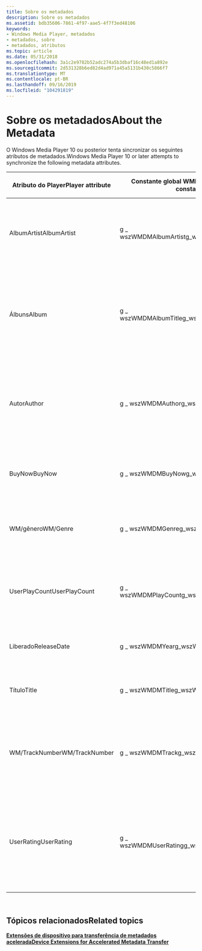 ```yaml
---
title: Sobre os metadados
description: Sobre os metadados
ms.assetid: bdb35606-7861-4f97-aae5-4f7f3ed48106
keywords:
- Windows Media Player, metadados
- metadados, sobre
- metadados, atributos
ms.topic: article
ms.date: 05/31/2018
ms.openlocfilehash: 3a1c2e9782b52adc274a5b3dbaf16c48ed1a892e
ms.sourcegitcommit: 2d531328b6ed82d4ad971a45a5131b430c5866f7
ms.translationtype: MT
ms.contentlocale: pt-BR
ms.lasthandoff: 09/16/2019
ms.locfileid: "104291819"
---
```

# <a name="about-the-metadata"></a><span data-ttu-id="ff25c-106">Sobre os metadados</span><span class="sxs-lookup"><span data-stu-id="ff25c-106">About the Metadata</span></span>

<span data-ttu-id="ff25c-107">O Windows Media Player 10 ou posterior tenta sincronizar os seguintes atributos de metadados.</span><span class="sxs-lookup"><span data-stu-id="ff25c-107">Windows Media Player 10 or later attempts to synchronize the following metadata attributes.</span></span>



| <span data-ttu-id="ff25c-108">Atributo do Player</span><span class="sxs-lookup"><span data-stu-id="ff25c-108">Player attribute</span></span> | <span data-ttu-id="ff25c-109">Constante global WMDM</span><span class="sxs-lookup"><span data-stu-id="ff25c-109">WMDM global constant</span></span>  | <span data-ttu-id="ff25c-110">Descrição</span><span class="sxs-lookup"><span data-stu-id="ff25c-110">Description</span></span>                                                                                                 | <span data-ttu-id="ff25c-111">Versão necessária</span><span class="sxs-lookup"><span data-stu-id="ff25c-111">Required version</span></span>                  |
|------------------|-----------------------|-------------------------------------------------------------------------------------------------------------|-----------------------------------|
| <span data-ttu-id="ff25c-112">AlbumArtist</span><span class="sxs-lookup"><span data-stu-id="ff25c-112">AlbumArtist</span></span>      | <span data-ttu-id="ff25c-113">g \_ wszWMDMAlbumArtist</span><span class="sxs-lookup"><span data-stu-id="ff25c-113">g\_wszWMDMAlbumArtist</span></span> | <span data-ttu-id="ff25c-114">**Cadeia de caracteres** terminada em nulo que contém o nome do artista principal para o álbum.</span><span class="sxs-lookup"><span data-stu-id="ff25c-114">Null-terminated **string** containing the name of the primary artist for the album.</span></span>                         | <span data-ttu-id="ff25c-115">Windows Media Player 11 ou posterior.</span><span class="sxs-lookup"><span data-stu-id="ff25c-115">Windows Media Player 11 or later.</span></span> |
| <span data-ttu-id="ff25c-116">Álbuns</span><span class="sxs-lookup"><span data-stu-id="ff25c-116">Album</span></span>            | <span data-ttu-id="ff25c-117">g \_ wszWMDMAlbumTitle</span><span class="sxs-lookup"><span data-stu-id="ff25c-117">g\_wszWMDMAlbumTitle</span></span>  | <span data-ttu-id="ff25c-118">**Cadeia de caracteres** terminada em nulo que contém o título do álbum no qual o conteúdo foi originalmente lançado.</span><span class="sxs-lookup"><span data-stu-id="ff25c-118">Null-terminated **string** containing the title of the album on which the content was originally released.</span></span>  | <span data-ttu-id="ff25c-119">Windows Media Player 11 ou posterior.</span><span class="sxs-lookup"><span data-stu-id="ff25c-119">Windows Media Player 11 or later.</span></span> |
| <span data-ttu-id="ff25c-120">Autor</span><span class="sxs-lookup"><span data-stu-id="ff25c-120">Author</span></span>           | <span data-ttu-id="ff25c-121">g \_ wszWMDMAuthor</span><span class="sxs-lookup"><span data-stu-id="ff25c-121">g\_wszWMDMAuthor</span></span>      | <span data-ttu-id="ff25c-122">**Cadeia de caracteres** terminada em nulo que contém o nome do artista de mídia ou ator associado ao conteúdo.</span><span class="sxs-lookup"><span data-stu-id="ff25c-122">Null-terminated **string** containing the name of the media artist or actor associated with the content.</span></span>    | <span data-ttu-id="ff25c-123">Windows Media Player 11 ou posterior.</span><span class="sxs-lookup"><span data-stu-id="ff25c-123">Windows Media Player 11 or later.</span></span> |
| <span data-ttu-id="ff25c-124">BuyNow</span><span class="sxs-lookup"><span data-stu-id="ff25c-124">BuyNow</span></span>           | <span data-ttu-id="ff25c-125">g \_ wszWMDMBuyNow</span><span class="sxs-lookup"><span data-stu-id="ff25c-125">g\_wszWMDMBuyNow</span></span>      | <span data-ttu-id="ff25c-126">**Booliano** que indica se o usuário optou por comprar o conteúdo.</span><span class="sxs-lookup"><span data-stu-id="ff25c-126">**Boolean** indicating whether the user has chosen to purchase the content.</span></span>                                 | <span data-ttu-id="ff25c-127">Windows Media Player 10 ou posterior.</span><span class="sxs-lookup"><span data-stu-id="ff25c-127">Windows Media Player 10 or later.</span></span> |
| <span data-ttu-id="ff25c-128">WM/gênero</span><span class="sxs-lookup"><span data-stu-id="ff25c-128">WM/Genre</span></span>         | <span data-ttu-id="ff25c-129">g \_ wszWMDMGenre</span><span class="sxs-lookup"><span data-stu-id="ff25c-129">g\_wszWMDMGenre</span></span>       | <span data-ttu-id="ff25c-130">**Cadeia de caracteres** terminada em nulo que contém o gênero do conteúdo.</span><span class="sxs-lookup"><span data-stu-id="ff25c-130">Null-terminated **string** containing the genre of the content.</span></span>                                             | <span data-ttu-id="ff25c-131">Windows Media Player 11 ou posterior.</span><span class="sxs-lookup"><span data-stu-id="ff25c-131">Windows Media Player 11 or later.</span></span> |
| <span data-ttu-id="ff25c-132">UserPlayCount</span><span class="sxs-lookup"><span data-stu-id="ff25c-132">UserPlayCount</span></span>    | <span data-ttu-id="ff25c-133">g \_ wszWMDMPlayCount</span><span class="sxs-lookup"><span data-stu-id="ff25c-133">g\_wszWMDMPlayCount</span></span>   | <span data-ttu-id="ff25c-134">**DWORD** que contém o número de vezes que o usuário reproduziu o arquivo de mídia digital.</span><span class="sxs-lookup"><span data-stu-id="ff25c-134">**DWORD** containing the number of times the user has played the digital media file.</span></span>                        | <span data-ttu-id="ff25c-135">Windows Media Player 10 ou posterior.</span><span class="sxs-lookup"><span data-stu-id="ff25c-135">Windows Media Player 10 or later.</span></span> |
| <span data-ttu-id="ff25c-136">Liberado</span><span class="sxs-lookup"><span data-stu-id="ff25c-136">ReleaseDate</span></span>      | <span data-ttu-id="ff25c-137">g \_ wszWMDMYear</span><span class="sxs-lookup"><span data-stu-id="ff25c-137">g\_wszWMDMYear</span></span>        | <span data-ttu-id="ff25c-138">A data da versão original do item.</span><span class="sxs-lookup"><span data-stu-id="ff25c-138">The date of the original release of the item.</span></span>                                                               | <span data-ttu-id="ff25c-139">Windows Media Player 11 ou posterior.</span><span class="sxs-lookup"><span data-stu-id="ff25c-139">Windows Media Player 11 or later.</span></span> |
| <span data-ttu-id="ff25c-140">Título</span><span class="sxs-lookup"><span data-stu-id="ff25c-140">Title</span></span>            | <span data-ttu-id="ff25c-141">g \_ wszWMDMTitle</span><span class="sxs-lookup"><span data-stu-id="ff25c-141">g\_wszWMDMTitle</span></span>       | <span data-ttu-id="ff25c-142">**Cadeia de caracteres** terminada em nulo que contém o título.</span><span class="sxs-lookup"><span data-stu-id="ff25c-142">Null-terminated **string** containing the title.</span></span>                                                            | <span data-ttu-id="ff25c-143">Windows Media Player 11 ou posterior.</span><span class="sxs-lookup"><span data-stu-id="ff25c-143">Windows Media Player 11 or later.</span></span> |
| <span data-ttu-id="ff25c-144">WM/TrackNumber</span><span class="sxs-lookup"><span data-stu-id="ff25c-144">WM/TrackNumber</span></span>   | <span data-ttu-id="ff25c-145">g \_ wszWMDMTrack</span><span class="sxs-lookup"><span data-stu-id="ff25c-145">g\_wszWMDMTrack</span></span>       | <span data-ttu-id="ff25c-146">**DWORD** que contém o número de faixa do item no álbum no qual ele foi originalmente lançado.</span><span class="sxs-lookup"><span data-stu-id="ff25c-146">**DWORD** containing the track number of the item on the album on which it was originally released.</span></span>         | <span data-ttu-id="ff25c-147">Windows Media Player 11 ou posterior.</span><span class="sxs-lookup"><span data-stu-id="ff25c-147">Windows Media Player 11 or later.</span></span> |
| <span data-ttu-id="ff25c-148">UserRating</span><span class="sxs-lookup"><span data-stu-id="ff25c-148">UserRating</span></span>       | <span data-ttu-id="ff25c-149">g \_ wszWMDMUserRating</span><span class="sxs-lookup"><span data-stu-id="ff25c-149">g\_wszWMDMUserRating</span></span>  | <span data-ttu-id="ff25c-150">**DWORD** que contém um valor que representa a classificação em estrela que o usuário especificou para o arquivo de mídia digital.</span><span class="sxs-lookup"><span data-stu-id="ff25c-150">**DWORD** containing a value that represents the star rating the user specified for the digital media file.</span></span> | <span data-ttu-id="ff25c-151">Windows Media Player 10 ou posterior.</span><span class="sxs-lookup"><span data-stu-id="ff25c-151">Windows Media Player 10 or later.</span></span> |



 

## <a name="related-topics"></a><span data-ttu-id="ff25c-152">Tópicos relacionados</span><span class="sxs-lookup"><span data-stu-id="ff25c-152">Related topics</span></span>

<dl> <dt>

[<span data-ttu-id="ff25c-153">**Extensões de dispositivo para transferência de metadados acelerada**</span><span class="sxs-lookup"><span data-stu-id="ff25c-153">**Device Extensions for Accelerated Metadata Transfer**</span></span>](device-extensions-for-accelerated-metadata-transfer.md)
</dt> </dl>

 

 





